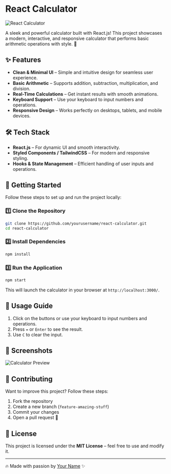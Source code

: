 # React Calculator

![React Calculator](https://user-images.githubusercontent.com/your-image.png)

A sleek and powerful calculator built with React.js! This project showcases a modern, interactive, and responsive calculator that performs basic arithmetic operations with style. 🚀

## ✨ Features
- **Clean & Minimal UI** – Simple and intuitive design for seamless user experience.
- **Basic Arithmetic** – Supports addition, subtraction, multiplication, and division.
- **Real-Time Calculations** – Get instant results with smooth animations.
- **Keyboard Support** – Use your keyboard to input numbers and operations.
- **Responsive Design** – Works perfectly on desktops, tablets, and mobile devices.

## 🛠 Tech Stack
- **React.js** – For dynamic UI and smooth interactivity.
- **Styled Components / TailwindCSS** – For modern and responsive styling.
- **Hooks & State Management** – Efficient handling of user inputs and operations.

## 🚀 Getting Started
Follow these steps to set up and run the project locally:

### 1️⃣ Clone the Repository
```bash
git clone https://github.com/yourusername/react-calculator.git
cd react-calculator
```

### 2️⃣ Install Dependencies
```bash
npm install
```

### 3️⃣ Run the Application
```bash
npm start
```
This will launch the calculator in your browser at `http://localhost:3000/`.

## 🎯 Usage Guide
1. Click on the buttons or use your keyboard to input numbers and operations.
2. Press `=` or `Enter` to see the result.
3. Use `C` to clear the input.

## 📸 Screenshots
![Calculator Preview](https://user-images.githubusercontent.com/your-image-preview.png)

## 🤝 Contributing
Want to improve this project? Follow these steps:
1. Fork the repository
2. Create a new branch (`feature-amazing-stuff`)
3. Commit your changes
4. Open a pull request 🚀

## 📜 License
This project is licensed under the **MIT License** – feel free to use and modify it.

---

🔥 Made with passion by [Your Name](https://github.com/yourusername) ✨

